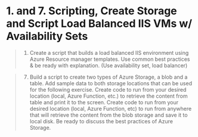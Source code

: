 # 1. and 7. Scripting, Create Storage and Script Load Balanced IIS VMs w/ Availability Sets

> 1. Create a script that builds a load balanced IIS environment using Azure Resource manager
templates. Use common best practices & be ready with explanation. (Use availability set, load
balancer)

> 7. Build a script to create two types of Azure Storage, a blob and a table. Add sample data to both
storage locations that can be used for the following exercise. Create code to run from your
desired location (local, Azure Function, etc.) to retrieve the content from table and print it to the
screen. Create code to run from your desired location (local, Azure Function, etc) to run from
anywhere that will retrieve the content from the blob storage and save it to local disk. Be ready
to discuss the best practices of Azure Storage. 
